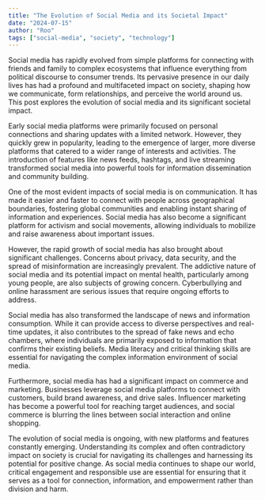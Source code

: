 ```yaml
---
title: "The Evolution of Social Media and its Societal Impact"
date: "2024-07-15"
author: "Roo"
tags: ["social-media", "society", "technology"]
---
```

Social media has rapidly evolved from simple platforms for connecting with friends and family to complex ecosystems that influence everything from political discourse to consumer trends. Its pervasive presence in our daily lives has had a profound and multifaceted impact on society, shaping how we communicate, form relationships, and perceive the world around us. This post explores the evolution of social media and its significant societal impact.

Early social media platforms were primarily focused on personal connections and sharing updates with a limited network. However, they quickly grew in popularity, leading to the emergence of larger, more diverse platforms that catered to a wider range of interests and activities. The introduction of features like news feeds, hashtags, and live streaming transformed social media into powerful tools for information dissemination and community building.

One of the most evident impacts of social media is on communication. It has made it easier and faster to connect with people across geographical boundaries, fostering global communities and enabling instant sharing of information and experiences. Social media has also become a significant platform for activism and social movements, allowing individuals to mobilize and raise awareness about important issues.

However, the rapid growth of social media has also brought about significant challenges. Concerns about privacy, data security, and the spread of misinformation are increasingly prevalent. The addictive nature of social media and its potential impact on mental health, particularly among young people, are also subjects of growing concern. Cyberbullying and online harassment are serious issues that require ongoing efforts to address.

Social media has also transformed the landscape of news and information consumption. While it can provide access to diverse perspectives and real-time updates, it also contributes to the spread of fake news and echo chambers, where individuals are primarily exposed to information that confirms their existing beliefs. Media literacy and critical thinking skills are essential for navigating the complex information environment of social media.

Furthermore, social media has had a significant impact on commerce and marketing. Businesses leverage social media platforms to connect with customers, build brand awareness, and drive sales. Influencer marketing has become a powerful tool for reaching target audiences, and social commerce is blurring the lines between social interaction and online shopping.

The evolution of social media is ongoing, with new platforms and features constantly emerging. Understanding its complex and often contradictory impact on society is crucial for navigating its challenges and harnessing its potential for positive change. As social media continues to shape our world, critical engagement and responsible use are essential for ensuring that it serves as a tool for connection, information, and empowerment rather than division and harm.
